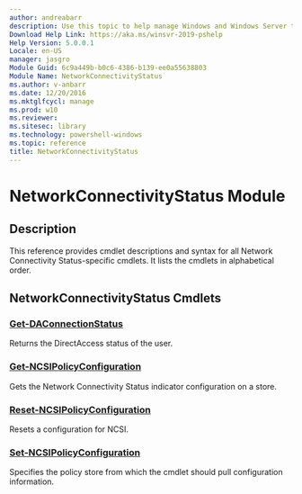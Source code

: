 ```yaml
---
author: andreabarr
description: Use this topic to help manage Windows and Windows Server technologies with Windows PowerShell.
Download Help Link: https://aka.ms/winsvr-2019-pshelp
Help Version: 5.0.0.1
Locale: en-US
manager: jasgro
Module Guid: 6c9a449b-b0c6-4386-b139-ee0a55638803
Module Name: NetworkConnectivityStatus
ms.author: v-anbarr
ms.date: 12/20/2016
ms.mktglfcycl: manage
ms.prod: w10
ms.reviewer: 
ms.sitesec: library
ms.technology: powershell-windows
ms.topic: reference
title: NetworkConnectivityStatus
---
```


# NetworkConnectivityStatus Module
## Description
This reference provides cmdlet descriptions and syntax for all Network Connectivity Status-specific cmdlets. It lists the cmdlets in alphabetical order.

## NetworkConnectivityStatus Cmdlets
### [Get-DAConnectionStatus](./Get-DAConnectionStatus.md)
Returns the DirectAccess status of the user.

### [Get-NCSIPolicyConfiguration](./Get-NCSIPolicyConfiguration.md)
Gets the Network Connectivity Status indicator configuration on a store.

### [Reset-NCSIPolicyConfiguration](./Reset-NCSIPolicyConfiguration.md)
Resets a configuration for NCSI.

### [Set-NCSIPolicyConfiguration](./Set-NCSIPolicyConfiguration.md)
Specifies the policy store from which the cmdlet should pull configuration information.


